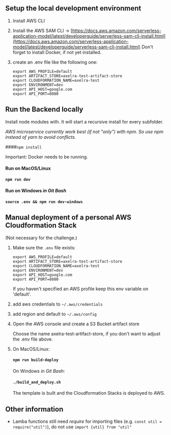 
## Setup the local development environment

1. Install AWS CLI
2. Install the AWS SAM CLI  ->  [https://docs.aws.amazon.com/serverless-application-model/latest/developerguide/serverless-sam-cli-install.html](https://docs.aws.amazon.com/serverless-application-model/latest/developerguide/serverless-sam-cli-install.html)
Don't forget to install Docker, if not yet installed.

3. create an .env file like the following one:
    ```
    export AWS_PROFILE=default
    export ARTIFACT_STORE=axelra-test-artifact-store
    export CLOUDFORMATION_NAME=axelra-test
    export ENVIRONMENT=dev
    export API_HOST=google.com
    export API_PORT=8080
    ```

## Run the Backend locally
Install node modules with. It will start a recursive install for every subfolder.

*AWS microservice currently work best (if not "only") with npm. So use npm instead of yarn to avoid conflicts.*

####`npm install`

Important: Docker needs to be running.

#### Run on MacOS/Linux
#### `npm run dev`

#### Run on Windows *in Git Bash*
#### `source .env && npm run dev-windows`

## Manual deployment of a personal AWS Cloudformation Stack
(Not necessary for the challenge.)
1. Make sure the `.env` file exists:
    ```
   export AWS_PROFILE=default
   export ARTIFACT_STORE=axelra-test-artifact-store
   export CLOUDFORMATION_NAME=axelra-test
   export ENVIRONMENT=dev
   export API_HOST=google.com
   export API_PORT=8080
    ```
    
    If you haven't specified an AWS profile keep this env variable on 'default'.
    
2. add aws credentials to `~/.aws/credentials`
3. add region and default to `~/.aws/config`
    
4. Open the AWS console and create a S3 Bucket artifact store
    
    Choose the name axelra-test-artifact-store, if you don't want to adjust the .env file above.
     
5. On MacOS/Linux:
    
    #### `npm run build-deploy`
    
    On Windows *in Git Bash*:
    
    #### `./build_and_deploy.sh`
    
    The template is built and the Cloudformation Stacks is deployed to AWS.

## Other information

- Lamba functions still need *require* for importing files (e.g. `const util = require("util")`), do not use `import {util} from "util"`
